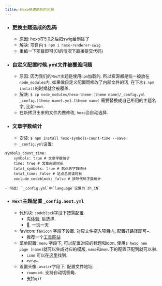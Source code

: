 ```yaml
---
title: Hexo搭建遇到的问题
---
```


- ### 更换主题造成的乱码
    - 原因: hexo在5.0之后把swig给删除了
    - 解决: 项目内 `$ npm i hexo-renderer-swig`
    - 重编一下项目即可(CI的情况下直接提交代码)
- ### 自定义配置时候.yml文件被覆盖问题
    - 原因: 因为我们的`NexT`主题是使用`npm`加载的, 所以资源都是统一被放在`node_modules`内, 如果做自定义配置而修改了内部文件的话, 在下次`$ npm install`的时候就会被覆盖.
    - 解决: `$ cp node_modules/hexo-theme-[theme name]/_config.yml _config.[theme name].yml`. `[theme name]` 需要替换成自己所用的主题名字, 比如`next`.
    - 在新拷贝出来的文件内做修改, `hexo`会自动选择.
- ### 文章字数统计
    - 安装: `$ npm install hexo-symbols-count-time --save`
    - `_config.yml`设置:
```
symbols_count_time: 
    symbols: true # 文章字数统计  
    time: true # 文章阅读时长  
    total_symbols: true # 站点总字数统计  
    total_time: false # 站点总阅读时长  
    exclude_codeblock: false # 排除代码字数统计
```
    - 可选: `_config.yml`中`language`设置为`zh_CN`
- ### `NexT`主题配置 `_config.next.yml`
    - 代码块: `codeblock`字段下按需配置.
        - 先[体验](https://theme-next.js.org/highlight/), 后选择.
        - 🤔, 一玩一天
    - favicon: `favicon` 字段下设置. 对应文件拖入项目内, 配置好路径即可~.
        - 推荐一个[工具网站](https://realfavicongenerator.net)
    - 菜单配置: `menu` 字段下, 可以配置对应的标题和icon. 使用`$ hexo new page [name]`就可以生成对应的模版, `name`和`menu`下的配置匹配到就可以啦. 
        - `icon` 可以在[这里](https://fontawesome.com)找到.
        - easy~
    - 设置头像: `avatar`字段下, 配置文件地址. 
        - `rounded:` 支持自动切圆角.
        - 支持`gif`


    


    
 


